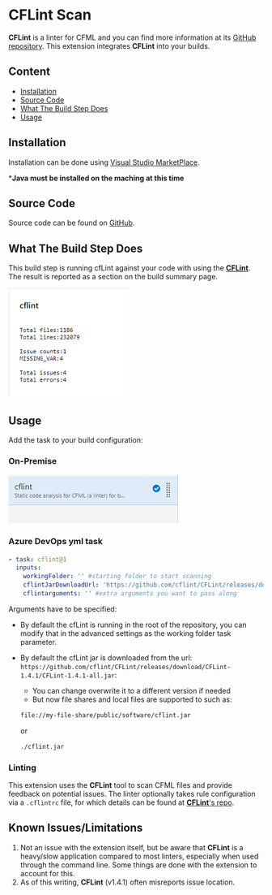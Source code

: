 # CFLint Scan

**CFLint** is a linter for CFML and you can find more information at its [GitHub repository](https://github.com/cflint/CFLint). This extension integrates **CFLint** into your builds.

## Content

* [Installation](#installation)
* [Source Code](#source-code)
* [What The Build Step Does](#what-the-build-step-does)
* [Usage](#usage)

## Installation

Installation can be done using [Visual Studio MarketPlace](https://marketplace.visualstudio.com/items?itemName=JoshKnutsonExtensions.devops-extension-cflint).

***Java must be installed on the maching at this time**

## Source Code

Source code can be found on [GitHub](https://github.com/joshknutson/devops-extension-cflint).

## What The Build Step Does

This build step is running cfLint against your code with using the [**CFLint**](https://github.com/cflint/CFLint). The result is reported as a section on the build summary page.

![Result is reported on the build summary page](https://raw.githubusercontent.com/joshknutson/devops-extension-cflint/master/images/BuildSummary.png)

## Usage

Add the task to your build configuration:

### On-Premise

![Add cfLint task](https://raw.githubusercontent.com/joshknutson/devops-extension-cflint/master/images/TaskList.png)

### Azure DevOps yml task

```yml
- task: cflint@1
  inputs:
    workingFolder: '' #starting folder to start scanning
    cflintJarDownloadUrl: 'https://github.com/cflint/CFLint/releases/download/CFLint-1.4.1/CFLint-1.4.1-all.jar'
    cflintarguments: '' #extra arguments you want to pass along
```

Arguments have to be specified:

* By default the cfLint is running in the root of the repository, you can modify that in the advanced settings as the working folder task parameter.
* By default the cfLint jar is downloaded from the url: `https://github.com/cflint/CFLint/releases/download/CFLint-1.4.1/CFLint-1.4.1-all.jar`:
  * You can change overwrite it to a different version if needed
  * But now file shares and local files are supported to such as:

  ```cmd
  file://my-file-share/public/software/cflint.jar
  ```

  or

  ```cmd
  ./cflint.jar
  ```

### Linting

This extension uses the **CFLint** tool to scan CFML files and provide feedback on potential issues. The linter optionally takes rule configuration via a `.cflintrc` file, for which details can be found at [**CFLint**'s repo](https://github.com/cflint/CFLint#folder-based-configuration).


## Known Issues/Limitations

1. Not an issue with the extension itself, but be aware that **CFLint** is a heavy/slow application compared to most linters, especially when used through the command line. Some things are done with the extension to account for this.
1. As of this writing, **CFLint** (v1.4.1) often misreports issue location.

